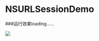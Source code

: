 # NSURLSessionDemo

###运行效果loading……

![](https://github.com/lizelu/NSURLSessionDemo/blob/master/URLSession.gif)
